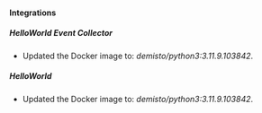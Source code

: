 
#### Integrations

##### HelloWorld Event Collector

- Updated the Docker image to: *demisto/python3:3.11.9.103842*.
##### HelloWorld

- Updated the Docker image to: *demisto/python3:3.11.9.103842*.
